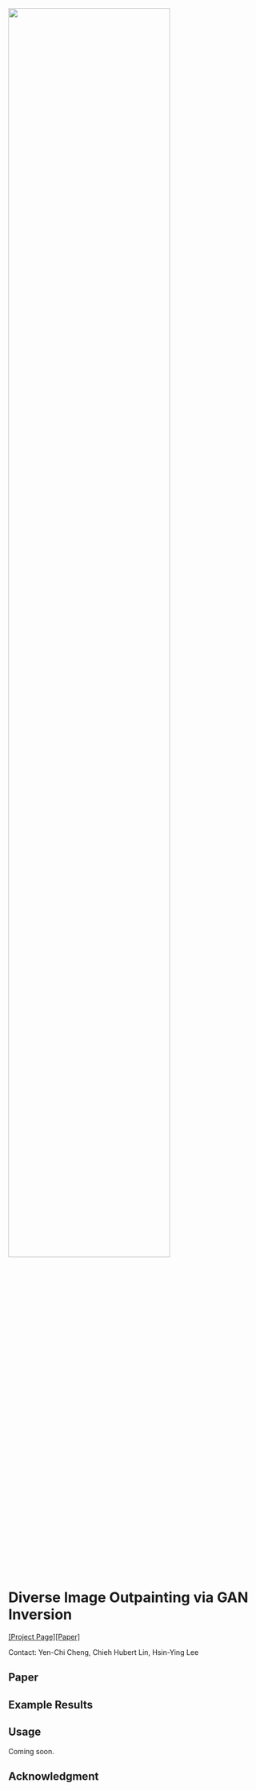 <!-- ![Python 3.5](https://img.shields.io/badge/python-3.5-green.svg) -->

<img src='images/vstack.gif' width=80%>

# Diverse Image Outpainting via GAN Inversion
[[Project Page]](https://yccyenchicheng.github.io/InOut/)[[Paper]]()

<!-- Pytorch implementation for our diverse image outpainting method. With the proposed approach, we are able to produce diverse image outpainting results with high visual quality. -->

Contact: Yen-Chi Cheng, Chieh Hubert  Lin, Hsin-Ying Lee

## Paper

## Example Results
<!-- <img src='imgs/teaser.png' width="1000px"/> -->

## Usage
Coming soon.

## Acknowledgment
